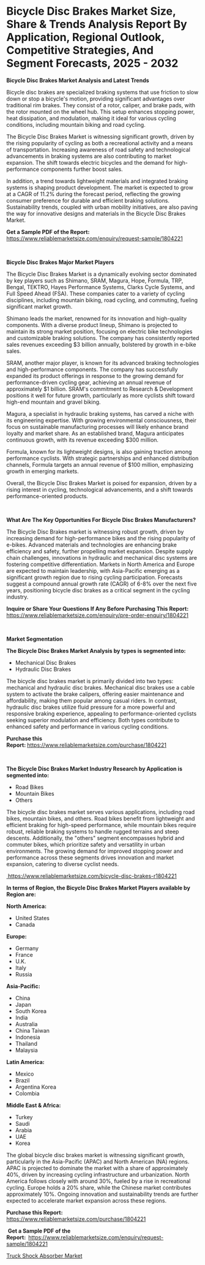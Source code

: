 <p><h1>Bicycle Disc Brakes Market Size, Share & Trends Analysis Report By Application, Regional Outlook, Competitive Strategies, And Segment Forecasts, 2025 - 2032</h1></p><p><strong>Bicycle Disc Brakes Market Analysis and Latest Trends</strong></p>
<p><p>Bicycle disc brakes are specialized braking systems that use friction to slow down or stop a bicycle's motion, providing significant advantages over traditional rim brakes. They consist of a rotor, caliper, and brake pads, with the rotor mounted on the wheel hub. This setup enhances stopping power, heat dissipation, and modulation, making it ideal for various cycling conditions, including mountain biking and road cycling.</p><p>The Bicycle Disc Brakes Market is witnessing significant growth, driven by the rising popularity of cycling as both a recreational activity and a means of transportation. Increasing awareness of road safety and technological advancements in braking systems are also contributing to market expansion. The shift towards electric bicycles and the demand for high-performance components further boost sales.</p><p>In addition, a trend towards lightweight materials and integrated braking systems is shaping product development. The market is expected to grow at a CAGR of 11.2% during the forecast period, reflecting the growing consumer preference for durable and efficient braking solutions. Sustainability trends, coupled with urban mobility initiatives, are also paving the way for innovative designs and materials in the Bicycle Disc Brakes Market.</p></p>
<p><strong>Get a Sample PDF of the Report:&nbsp;</strong> <a href="https://www.reliablemarketsize.com/enquiry/request-sample/1804221?utm_campaign=2936&utm_medium=2&utm_source=Github&utm_content=ia&utm_term=30032025&utm_id=bicycle-disc-brakes">https://www.reliablemarketsize.com/enquiry/request-sample/1804221</a></p>
<p>&nbsp;</p>
<p><strong>Bicycle Disc Brakes Major Market Players</strong></p>
<p><p>The Bicycle Disc Brakes Market is a dynamically evolving sector dominated by key players such as Shimano, SRAM, Magura, Hope, Formula, TRP, Bengal, TEKTRO, Hayes Performance Systems, Clarks Cycle Systems, and Full Speed Ahead (FSA). These companies cater to a variety of cycling disciplines, including mountain biking, road cycling, and commuting, fueling significant market growth.</p><p>Shimano leads the market, renowned for its innovation and high-quality components. With a diverse product lineup, Shimano is projected to maintain its strong market position, focusing on electric bike technologies and customizable braking solutions. The company has consistently reported sales revenues exceeding $3 billion annually, bolstered by growth in e-bike sales.</p><p>SRAM, another major player, is known for its advanced braking technologies and high-performance components. The company has successfully expanded its product offerings in response to the growing demand for performance-driven cycling gear, achieving an annual revenue of approximately $1 billion. SRAM's commitment to Research & Development positions it well for future growth, particularly as more cyclists shift toward high-end mountain and gravel biking.</p><p>Magura, a specialist in hydraulic braking systems, has carved a niche with its engineering expertise. With growing environmental consciousness, their focus on sustainable manufacturing processes will likely enhance brand loyalty and market share. As an established brand, Magura anticipates continuous growth, with its revenue exceeding $300 million.</p><p>Formula, known for its lightweight designs, is also gaining traction among performance cyclists. With strategic partnerships and enhanced distribution channels, Formula targets an annual revenue of $100 million, emphasizing growth in emerging markets.</p><p>Overall, the Bicycle Disc Brakes Market is poised for expansion, driven by a rising interest in cycling, technological advancements, and a shift towards performance-oriented products.</p></p>
<p>&nbsp;</p>
<p><strong>What Are The Key Opportunities For Bicycle Disc Brakes Manufacturers?</strong></p>
<p><p>The Bicycle Disc Brakes market is witnessing robust growth, driven by increasing demand for high-performance bikes and the rising popularity of e-bikes. Advanced materials and technologies are enhancing brake efficiency and safety, further propelling market expansion. Despite supply chain challenges, innovations in hydraulic and mechanical disc systems are fostering competitive differentiation. Markets in North America and Europe are expected to maintain leadership, with Asia-Pacific emerging as a significant growth region due to rising cycling participation. Forecasts suggest a compound annual growth rate (CAGR) of 6-8% over the next five years, positioning bicycle disc brakes as a critical segment in the cycling industry.</p></p>
<p><strong>Inquire or Share Your Questions If Any Before Purchasing This Report:</strong> <a href="https://www.reliablemarketsize.com/enquiry/pre-order-enquiry/1804221?utm_campaign=2936&utm_medium=2&utm_source=Github&utm_content=ia&utm_term=30032025&utm_id=bicycle-disc-brakes">https://www.reliablemarketsize.com/enquiry/pre-order-enquiry/1804221</a></p>
<p>&nbsp;</p>
<p><strong>Market Segmentation</strong></p>
<p><strong>The Bicycle Disc Brakes Market Analysis by types is segmented into:</strong></p>
<p><ul><li>Mechanical Disc Brakes</li><li>Hydraulic Disc Brakes</li></ul></p>
<p><p>The bicycle disc brakes market is primarily divided into two types: mechanical and hydraulic disc brakes. Mechanical disc brakes use a cable system to activate the brake calipers, offering easier maintenance and affordability, making them popular among casual riders. In contrast, hydraulic disc brakes utilize fluid pressure for a more powerful and responsive braking experience, appealing to performance-oriented cyclists seeking superior modulation and efficiency. Both types contribute to enhanced safety and performance in various cycling conditions.</p></p>
<p><strong>Purchase this Report:&nbsp;</strong><a href="https://www.reliablemarketsize.com/purchase/1804221?utm_campaign=2936&utm_medium=2&utm_source=Github&utm_content=ia&utm_term=30032025&utm_id=bicycle-disc-brakes">https://www.reliablemarketsize.com/purchase/1804221</a></p>
<p>&nbsp;</p>
<p><strong>The Bicycle Disc Brakes Market Industry Research by Application is segmented into:</strong></p>
<p><ul><li>Road Bikes</li><li>Mountain Bikes</li><li>Others</li></ul></p>
<p><p>The bicycle disc brakes market serves various applications, including road bikes, mountain bikes, and others. Road bikes benefit from lightweight and efficient braking for high-speed performance, while mountain bikes require robust, reliable braking systems to handle rugged terrains and steep descents. Additionally, the "others" segment encompasses hybrid and commuter bikes, which prioritize safety and versatility in urban environments. The growing demand for improved stopping power and performance across these segments drives innovation and market expansion, catering to diverse cyclist needs.</p></p>
<p><a href="https://www.reliablemarketsize.com/bicycle-disc-brakes-r1804221?utm_campaign=2936&utm_medium=2&utm_source=Github&utm_content=ia&utm_term=30032025&utm_id=bicycle-disc-brakes">&nbsp;https://www.reliablemarketsize.com/bicycle-disc-brakes-r1804221</a></p>
<p><strong>In terms of Region, the Bicycle Disc Brakes Market Players available by Region are:</strong></p>
<p>
    <p> <strong> North America: </strong>
        <ul>
            <li>United States</li>
            <li>Canada</li>
        </ul>
        </p> 
    <p> <strong> Europe: </strong>
        <ul>
            <li>Germany</li>
            <li>France</li>
            <li>U.K.</li>
            <li>Italy</li>
            <li>Russia</li>
        </ul>
        </p> 
    <p> <strong> Asia-Pacific: </strong>
        <ul>
            <li>China</li>
            <li>Japan</li>
            <li>South Korea</li>
            <li>India</li>
            <li>Australia</li>
            <li>China Taiwan</li>
            <li>Indonesia</li>
            <li>Thailand</li>
            <li>Malaysia</li>
        </ul>
        </p> 
    <p> <strong> Latin America: </strong>
        <ul>
            <li>Mexico</li>
            <li>Brazil</li>
            <li>Argentina Korea</li>
            <li>Colombia</li>
        </ul>
        </p> 
    <p> <strong> Middle East & Africa: </strong>
        <ul>
            <li>Turkey</li>
            <li>Saudi</li>
            <li>Arabia</li>
            <li>UAE</li>
            <li>Korea</li>
        </ul>
    </p>
    </p>
<p><p>The global bicycle disc brakes market is witnessing significant growth, particularly in the Asia-Pacific (APAC) and North American (NA) regions. APAC is projected to dominate the market with a share of approximately 40%, driven by increasing cycling infrastructure and urbanization. North America follows closely with around 30%, fueled by a rise in recreational cycling. Europe holds a 20% share, while the Chinese market contributes approximately 10%. Ongoing innovation and sustainability trends are further expected to accelerate market expansion across these regions.</p></p>
<p><strong>Purchase this Report: </strong><a href="https://www.reliablemarketsize.com/purchase/1804221?utm_campaign=2936&utm_medium=2&utm_source=Github&utm_content=ia&utm_term=30032025&utm_id=bicycle-disc-brakes">https://www.reliablemarketsize.com/purchase/1804221</a></p>
<p>&nbsp;<strong>Get a Sample PDF of the Report:&nbsp;&nbsp;</strong><a href="https://www.reliablemarketsize.com/enquiry/request-sample/1804221?utm_campaign=2936&utm_medium=2&utm_source=Github&utm_content=ia&utm_term=30032025&utm_id=bicycle-disc-brakes">https://www.reliablemarketsize.com/enquiry/request-sample/1804221</a></p>
<p><strong></strong></p>
<p><p><a href="https://github.com/haaszgettre6/Market-Research-Report-List-1/blob/main/truck-shock-absorber-market.md?utm_campaign=2936&utm_medium=2&utm_source=Github&utm_content=ia&utm_term=30032025&utm_id=bicycle-disc-brakes">Truck Shock Absorber Market</a></p></p>
